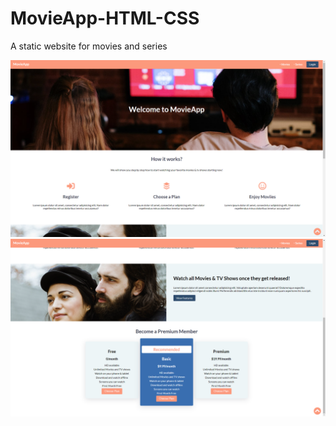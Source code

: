 # MovieApp-HTML-CSS
<p>A static website for movies and series</p>

<img src="/screenshots/mainpage1.png" alt="main page"/>
<img src="/screenshots/mainpage2.png" alt="main page"/>
